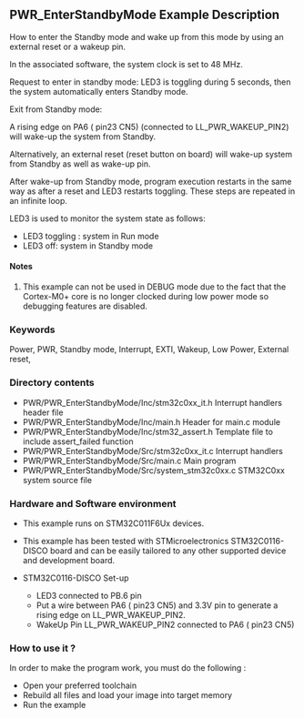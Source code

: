 ﻿## <b>PWR_EnterStandbyMode Example Description</b>

How to enter the Standby mode and wake up from this mode by using an external
reset or a wakeup pin.

In the associated software, the system clock is set to 48 MHz.

Request to enter in standby mode:
LED3 is toggling during 5 seconds, then the system automatically
enters Standby mode.

Exit from Standby mode:

A rising edge on PA6 ( pin23 CN5) (connected to LL_PWR_WAKEUP_PIN2) will
wake-up the system from Standby.

Alternatively, an external reset (reset button on board) will wake-up system from Standby
as well as wake-up pin.

After wake-up from Standby mode, program execution restarts in the same way as
after a reset and LED3 restarts toggling.
These steps are repeated in an infinite loop.

LED3 is used to monitor the system state as follows:

 - LED3 toggling : system in Run mode
 - LED3 off: system in Standby mode


#### <b>Notes</b>

 1. This example can not be used in DEBUG mode due to the fact
    that the Cortex-M0+ core is no longer clocked during low power mode
    so debugging features are disabled.


### <b>Keywords</b>

Power, PWR, Standby mode, Interrupt, EXTI, Wakeup, Low Power, External reset,

### <b>Directory contents</b>

  - PWR/PWR_EnterStandbyMode/Inc/stm32c0xx_it.h          Interrupt handlers header file
  - PWR/PWR_EnterStandbyMode/Inc/main.h                  Header for main.c module
  - PWR/PWR_EnterStandbyMode/Inc/stm32_assert.h          Template file to include assert_failed function
  - PWR/PWR_EnterStandbyMode/Src/stm32c0xx_it.c          Interrupt handlers
  - PWR/PWR_EnterStandbyMode/Src/main.c                  Main program
  - PWR/PWR_EnterStandbyMode/Src/system_stm32c0xx.c      STM32C0xx system source file

### <b>Hardware and Software environment</b>

  - This example runs on STM32C011F6Ux devices.

  - This example has been tested with STMicroelectronics STM32C0116-DISCO
    board and can be easily tailored to any other supported device
    and development board.

  - STM32C0116-DISCO Set-up
    - LED3 connected to PB.6 pin
    - Put a wire between PA6 ( pin23 CN5) and 3.3V pin
	to generate a rising edge on LL_PWR_WAKEUP_PIN2.
    - WakeUp Pin LL_PWR_WAKEUP_PIN2 connected to PA6 ( pin23 CN5)

### <b>How to use it ?</b>

In order to make the program work, you must do the following :

 - Open your preferred toolchain
 - Rebuild all files and load your image into target memory
 - Run the example